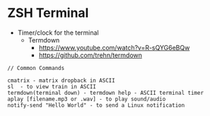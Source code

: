 # ZSH Terminal
- Timer/clock for the terminal 
	- Termdown
		- https://www.youtube.com/watch?v=R-sQYG6eBQw
		- https://github.com/trehn/termdown 
```
// Common Commands

cmatrix - matrix dropback in ASCII
sl  - to view train in ASCII
termdown(terminal down) - termdown help - ASCII terminal timer
aplay [filename.mp3 or .wav] - to play sound/audio
notify-send "Hello World" - to send a Linux notification

```

## 